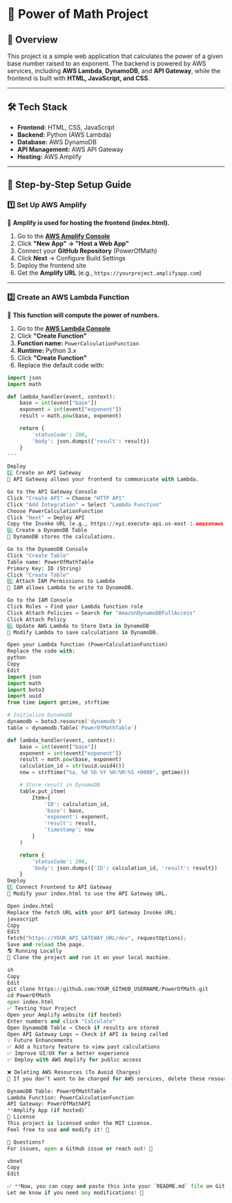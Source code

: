 # 📌 Power of Math Project

## 🎯 Overview
This project is a simple web application that calculates the power of a given base number raised to an exponent. The backend is powered by AWS services, including **AWS Lambda**, **DynamoDB**, and **API Gateway**, while the frontend is built with **HTML, JavaScript, and CSS**.

---

## 🛠️ Tech Stack
- **Frontend:** HTML, CSS, JavaScript
- **Backend:** Python (AWS Lambda)
- **Database:** AWS DynamoDB
- **API Management:** AWS API Gateway
- **Hosting:** AWS Amplify 

---

## 🚀 Step-by-Step Setup Guide

### **1️⃣ Set Up AWS Amplify**
📌 **Amplify is used for hosting the frontend (index.html).**

1. Go to the **[AWS Amplify Console](https://console.aws.amazon.com/amplify)**
2. Click **"New App" → "Host a Web App"**
3. Connect your **GitHub Repository** (PowerOfMath)
4. Click **Next** → Configure Build Settings  
5. Deploy the frontend site
6. Get the **Amplify URL** (e.g., `https://yourproject.amplifyapp.com`)

---

### **2️⃣ Create an AWS Lambda Function**
📌 **This function will compute the power of numbers.**

1. Go to the **[AWS Lambda Console](https://console.aws.amazon.com/lambda)**
2. Click **"Create Function"**
3. **Function name:** `PowerCalculationFunction`
4. **Runtime:** Python 3.x
5. Click **"Create Function"**
6. Replace the default code with:

```python
import json
import math

def lambda_handler(event, context):
    base = int(event["base"])
    exponent = int(event["exponent"])
    result = math.pow(base, exponent)

    return {
        'statusCode': 200,
        'body': json.dumps({'result': result})
    }
---

Deploy
3️⃣ Create an API Gateway
📌 API Gateway allows your frontend to communicate with Lambda.

Go to the API Gateway Console
Click "Create API" → Choose "HTTP API"
Click "Add Integration" → Select "Lambda Function"
Choose PowerCalculationFunction
Click "Next" → Deploy API
Copy the Invoke URL (e.g., https://xyz.execute-api.us-east-1.amazonaws.com/dev)
4️⃣ Create a DynamoDB Table
📌 DynamoDB stores the calculations.

Go to the DynamoDB Console
Click "Create Table"
Table name: PowerOfMathTable
Primary Key: ID (String)
Click "Create Table"
5️⃣ Attach IAM Permissions to Lambda
📌 IAM allows Lambda to write to DynamoDB.

Go to the IAM Console
Click Roles → Find your Lambda function role
Click Attach Policies → Search for "AmazonDynamoDBFullAccess"
Click Attach Policy
6️⃣ Update AWS Lambda to Store Data in DynamoDB
📌 Modify Lambda to save calculations in DynamoDB.

Open your Lambda function (PowerCalculationFunction)
Replace the code with:
python
Copy
Edit
import json
import math
import boto3
import uuid
from time import gmtime, strftime

# Initialize DynamoDB
dynamodb = boto3.resource('dynamodb')
table = dynamodb.Table('PowerOfMathTable')

def lambda_handler(event, context):
    base = int(event["base"])
    exponent = int(event["exponent"])
    result = math.pow(base, exponent)
    calculation_id = str(uuid.uuid4())
    now = strftime("%a, %d %b %Y %H:%M:%S +0000", gmtime())

    # Store result in DynamoDB
    table.put_item(
        Item={
            'ID': calculation_id,
            'base': base,
            'exponent': exponent,
            'result': result,
            'timestamp': now
        }
    )

    return {
        'statusCode': 200,
        'body': json.dumps({'ID': calculation_id, 'result': result})
    }
Deploy
7️⃣ Connect Frontend to API Gateway
📌 Modify your index.html to use the API Gateway URL.

Open index.html
Replace the fetch URL with your API Gateway Invoke URL:
javascript
Copy
Edit
fetch("https://YOUR_API_GATEWAY_URL/dev", requestOptions);
Save and reload the page.
🌎 Running Locally
📌 Clone the project and run it on your local machine.

sh
Copy
Edit
git clone https://github.com/YOUR_GITHUB_USERNAME/PowerOfMath.git
cd PowerOfMath
open index.html
✅ Testing Your Project
Open your Amplify website (if hosted)
Enter numbers and click "Calculate"
Open DynamoDB Table → Check if results are stored
Open API Gateway Logs → Check if API is being called
💡 Future Enhancements
✅ Add a history feature to view past calculations
✅ Improve UI/UX for a better experience
✅ Deploy with AWS Amplify for public access

❌ Deleting AWS Resources (To Avoid Charges)
📌 If you don’t want to be charged for AWS services, delete these resources:

DynamoDB Table: PowerOfMathTable
Lambda Function: PowerCalculationFunction
API Gateway: PowerOfMathAPI
**Amplify App (if hosted)`
📜 License
This project is licensed under the MIT License.
Feel free to use and modify it! 🚀

📢 Questions?
For issues, open a GitHub issue or reach out! 🚀

vbnet
Copy
Edit

✅ **Now, you can copy and paste this into your `README.md` file on GitHub.**  
Let me know if you need any modifications! 🚀

